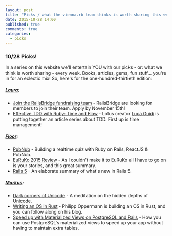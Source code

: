 ```yaml
---
layout: post
title: "Picks / what the vienna.rb team thinks is worth sharing this week"
date: 2015-10-28 14:00
published: true
comments: true
categories:
  - picks
---
```


### 10/28 Picks!

In a series on this website we'll entertain YOU with our picks - or: what we think is worth sharing - every week.
Books, articles, gems, fun stuff... you're in for an eclectic mix! So, here's for the one-hundred-thirtieth edition:

##### [Laura][1]:
- [Join the RailsBridge fundraising team][2] - RailsBridge are looking for members to join their team. Apply by November 15th!
- [Effective TDD with Ruby: Time and Flow][3] - Lotus creator [Luca Guidi][4] is putting together an article series about TDD. First up is time management!

##### [Floor][9]:
- [PubNub][10] - Building a realtime quiz with Ruby on Rails, ReactJS & PubNub.
- [EuRuKo 2015 Review][11] - As I couldn't make it to EuRuKo all I have to go on is your stories, and this great summary.
- [Rails 5][12] - An elaborate summary of what's new in Rails 5.

##### [Markus][13]:
- [Dark corners of Unicode][14] - A meditation on the hidden depths of Unicode.
- [Writing an OS in Rust][15] - Philipp Oppermann is building an OS in Rust, and you can follow along on his blog.
- [Speed up with Materialized Views on PostgreSQL and Rails][16] - How you can use PostgreSQL's materialized views to speed up your app without having to maintain extra tables.


[1]: http://www.twitter.com/alicetragedy
[2]: http://blog.railsbridge.org/2015/10/19/join-the-railsbridge-fundraising-team/
[3]: http://lucaguidi.com/2015/10/20/effective-tdd-with-ruby-time-and-flow.html
[4]: https://twitter.com/jodosha
[9]: http://www.twitter.com/floordrees
[10]: http://realtimeweekly.co/realtime-quiz-app-with-ror-reactjs-and-pubnub
[11]: http://dev.mensfeld.pl/2015/10/euruko-2015-review-conference-in-a-nutshell/
[12]: http://kryptonlabs.com/blog/2015/10/25/whats-new-in-rails-5/
[13]: https://twitter.com/nuclearsquid
[14]: http://eev.ee/blog/2015/09/12/dark-corners-of-unicode/
[15]: http://blog.phil-opp.com
[16]: http://www.sitepoint.com/speed-up-with-materialized-views-on-postgresql-and-rails/
